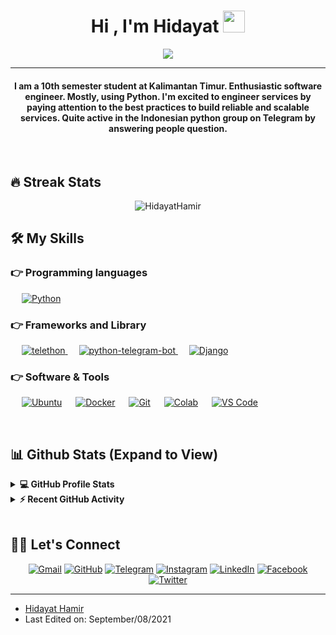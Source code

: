 <h1 align="center">Hi , I'm Hidayat <img src="https://media.giphy.com/media/hvRJCLFzcasrR4ia7z/giphy.gif" width="35"/></h1>

<p align="center">
  <a href="#"><img src="https://readme-typing-svg.herokuapp.com?lines=Computer+Science+Student&center=true&width=500&height=50"></a>
</p>

<hr/>

<h4 align="center">I am a 10th semester student at Kalimantan Timur.
Enthusiastic software engineer. Mostly, using Python. I'm excited to engineer services by paying attention to the best practices to build reliable and scalable services. Quite active in the Indonesian python group on Telegram by answering people question.</h4>

<br>

## 🔥 Streak Stats
<p align="center"><img src="https://github-readme-streak-stats.herokuapp.com/?user=Hidayathamir&theme=algolia" alt="HidayatHamir"  /></p>


## 🛠️ My Skills

### 👉 Programming languages

<p align="left"> 
  &emsp;
   <a href="https://www.python.org/" target="_blank">
    <img alt="Python" src="https://img.shields.io/badge/Python-1E415E.svg?logo=python&logoColor=white">
  </a>
</p>

### 👉 Frameworks and Library

<p align="left"> 
  &emsp;
   <a href="https://github.com/LonamiWebs/Telethon/" target="_blank">
    <img alt="telethon" src="https://img.shields.io/badge/-telethon-blue">
  </a>
  &emsp;
   <a href="https://github.com/python-telegram-bot/python-telegram-bot/" target="_blank">
    <img alt="python-telegram-bot" src="https://img.shields.io/badge/-python--telegram--bot-yellow">
  </a>
  &emsp;
   <a href="https://www.djangoproject.com/" target="_blank">
    <img alt="Django" src="https://img.shields.io/badge/Django-1E4B33.svg?logo=django&logoColor=white">
  </a>
</p>

### 👉 Software & Tools
 
<p>
  &emsp;
    <a href="https://ubuntu.com/"><img alt="Ubuntu" src="https://img.shields.io/badge/Ubuntu-D6472A?style=flat&logo=ubuntu&logoColor=white"></a>
  &emsp;
    <a href="https://hub.docker.com/u/hidayathamir"><img alt="Docker" src="https://img.shields.io/badge/Docker-2496ED.svg?logo=docker&logoColor=white"></a>
  &emsp;
    <a href="https://git-scm.com/"><img alt="Git" src="https://img.shields.io/badge/Git-E94E31.svg?logo=git&logoColor=white"></a>
  &emsp;
    <a href="https://colab.research.google.com/"><img alt="Colab" src="https://img.shields.io/badge/Colab-F69D30.svg?logo=google-colab&logoColor=white"></a>
  &emsp;
    <a href="https://code.visualstudio.com/"><img alt="VS Code" src="https://img.shields.io/badge/VS%20Code-1474B4.svg?logo=visual-studio-code&logoColor=white"></a>
  &emsp;
</p>

<br/>

## 📊 Github Stats (Expand to View) 

<details> 
  <summary><b>💻 GitHub Profile Stats</b></summary>
  <br/>
  <p align="center">
    <a href="https://github.com/Hidayathamir/"><img alt="Hidayat's Github Stats" src="https://github-readme-stats.vercel.app/api?username=Hidayathamir&show_icons=true&count_private=true&theme=algolia" height="192px"/></a>
<br/>
  &nbsp;
	  <img src="https://github-readme-stats.vercel.app/api/top-langs?username=Hidayathamir&show_icons=true&locale=en&layout=compact&theme=algolia" alt="HidayatHamir" height="192px"/>
  <br/>
  <b>Note:</b> Top languages is only a metric of the languages my public code consists of and doesn't reflect experience or skill level.
  </p>
</details>

<details>
  <summary><b>⚡ Recent GitHub Activity</b></summary>
  <br/>
   <a href="https://github.com/Hidayathamir/"><img alt="Hidayat's Activity Graph" src="https://activity-graph.herokuapp.com/graph?username=HidayatHamir&custom_title=Hidayat's%20Contribution%20Graph&theme=react-dark" /></a>
  <br/>
</details>

<br/>

## 🙋‍♀️ Let's Connect

<p align="center">
  <a href="mailto:hidayathamir@gmail.com"><img src="https://img.icons8.com/bubbles/50/000000/gmail.png" alt="Gmail"/></a>
	<a href="https://github.com/Hidayathamir/"><img src="https://img.icons8.com/bubbles/50/000000/github.png" alt="GitHub"/></a>
  <a href="https://t.me/HidayatHamir"><img src="https://img.icons8.com/bubbles/50/000000/telegram-app.png" alt="Telegram"/></a>
  <a href="https://www.instagram.com/hidayathamir/"><img src="https://img.icons8.com/bubbles/50/000000/instagram.png" alt="Instagram"/></a>
  <a href="https://www.linkedin.com/in/hidayathamir/"><img src="https://img.icons8.com/bubbles/50/000000/linkedin.png" alt="LinkedIn"/></a>
	<a href="https://web.facebook.com/hidayathamir20/"><img src="https://img.icons8.com/bubbles/50/000000/facebook-new.png" alt="Facebook"/></a>
  <a href="https://twitter.com/hidayathamir"><img src="https://img.icons8.com/bubbles/50/000000/twitter.png" alt="Twitter"/></a>
</p>

<hr/>

* [Hidayat Hamir](https://github.com/Hidayathamir)
* Last Edited on: September/08/2021
